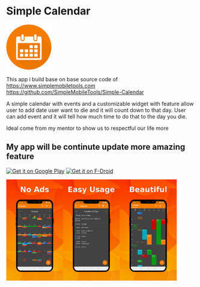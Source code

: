 # Simple Calendar
<img alt="Logo" src="fastlane/metadata/android/en-US/images/icon.png" width="120" />

This app i build base on base source code of https://www.simplemobiletools.com
https://github.com/SimpleMobileTools/Simple-Calendar

A simple calendar with events and a customizable widget with feature allow user to add date user want to die and it will count down to that day.
User can add event and it will tell how much time to do that to the day you die.

Ideal come from my mentor to show us to respectful our life more

## My app will be continute update more amazing feature


<a href='https://play.google.com/store/apps/details?id=com.simplemobiletools.calendar.pro'><img src='https://simplemobiletools.com/assets/images/google-play.png' alt='Get it on Google Play' height='45' /></a>
<a href='https://f-droid.org/packages/com.simplemobiletools.calendar.pro'><img src='https://simplemobiletools.com/assets/images/f-droid.png' alt='Get it on F-Droid' height='45' /></a>

<div style="display:flex;">
<img alt="App image" src="fastlane/metadata/android/en-US/images/phoneScreenshots/app_1.jpg" width="30%">
<img alt="App image" src="fastlane/metadata/android/en-US/images/phoneScreenshots/app_2.jpg" width="30%">
<img alt="App image" src="fastlane/metadata/android/en-US/images/phoneScreenshots/app_3.jpg" width="30%">
</div>
